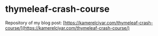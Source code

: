 # thymeleaf-crash-course

Repository of my blog post: [https://kamerelciyar.com/thymeleaf-crash-course/](https://kamerelciyar.com/thymeleaf-crash-course/)
